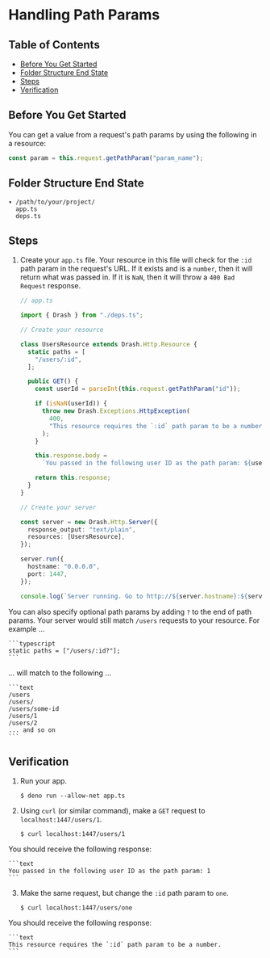 # Handling Path Params

## Table of Contents

- [Before You Get Started](#before-you-get-started)
- [Folder Structure End State](#folder-structure-end-state)
- [Steps](#steps)
- [Verification](#verification)

## Before You Get Started

You can get a value from a request's path params by using the following in a
resource:

```typescript
const param = this.request.getPathParam("param_name");
```

## Folder Structure End State

```text
▾ /path/to/your/project/
  app.ts
  deps.ts
```

## Steps

1. Create your `app.ts` file. Your resource in this file will check for the
   `:id` path param in the request's URL. If it exists and is a `number`, then
   it will return what was passed in. If it is `NaN`, then it will throw a
   `400 Bad Request` response.

    ```typescript
    // app.ts

    import { Drash } from "./deps.ts";

    // Create your resource

    class UsersResource extends Drash.Http.Resource {
      static paths = [
        "/users/:id",
      ];

      public GET() {
        const userId = parseInt(this.request.getPathParam("id"));

        if (isNaN(userId)) {
          throw new Drash.Exceptions.HttpException(
            400,
            "This resource requires the `:id` path param to be a number.",
          );
        }

        this.response.body =
          `You passed in the following user ID as the path param: ${userId}`;

        return this.response;
      }
    }

    // Create your server

    const server = new Drash.Http.Server({
      response_output: "text/plain",
      resources: [UsersResource],
    });

    server.run({
      hostname: "0.0.0.0",
      port: 1447,
    });

    console.log(`Server running. Go to http://${server.hostname}:${server.port}.`);
    ```

You can also specify optional path params by adding `?` to the end of path
params. Your server would still match `/users` requests to your resource. For
example ...

    ```typescript
    static paths = ["/users/:id?"];
    ```

... will match to the following ...

    ```text
    /users
    /users/
    /users/some-id
    /users/1
    /users/2
    ... and so on
    ```

## Verification

1. Run your app.

    ```shell
    $ deno run --allow-net app.ts
    ```

2. Using `curl` (or similar command), make a `GET` request to
   `localhost:1447/users/1`.

    ```text
    $ curl localhost:1447/users/1
    ```

You should receive the following response:

    ```text
    You passed in the following user ID as the path param: 1
    ```

3. Make the same request, but change the `:id` path param to `one`.

    ```text
    $ curl localhost:1447/users/one
    ```

You should receive the following response:

    ```text
    This resource requires the `:id` path param to be a number.
    ```

